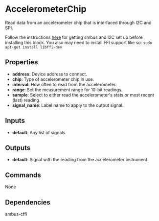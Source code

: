 AccelerometerChip
=================
Read data from an accelerometer chip that is interfaced through I2C and SPI. 

Follow the instructions [here](https://learn.adafruit.com/adafruits-raspberry-pi-lesson-4-gpio-setup/configuring-i2c) for getting smbus and I2C set up before installing this block. You also may need to install FFI support like so: `sudo apt-get install libffi-dev`

Properties
----------
- **address**: Device address to connect.
- **chip**: Type of accelerometer chip in use.
- **interval**: How often to read from the accelerometer.
- **range**: Set the measurement range for 10-bit readings.
- **sample**: Select to either read the accelerometer's stats or most recent (last) reading.
- **signal_name**: Label name to apply to the output signal.

Inputs
------
- **default**: Any list of signals.

Outputs
-------
- **default**: Signal with the reading from the accelerometer instrument.

Commands
--------
None

Dependencies
--------
smbus-cffi